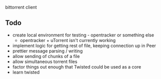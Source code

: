 bittorrent client


Todo
----

* create local environment for testing - opentracker or something else
    * opentracker + uTorrent isn't currently working
* implement logic for getting rest of file, keeping connection up in Peer
* prettier message parsing / writing
* allow sending of chunks of a file
* allow simultaneous torrent files
* factor things out enough that Twisted could be used as a core
* learn twisted
